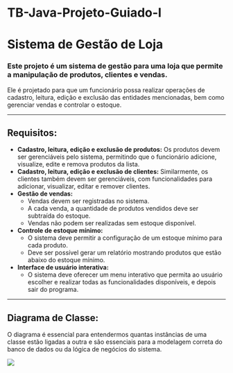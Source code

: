# TB-Java-Projeto-Guiado-I

# Sistema de Gestão de Loja
### Este projeto é um sistema de gestão para uma loja que permite a manipulação de produtos, clientes e vendas.
Ele é projetado para que um funcionário possa realizar operações de cadastro, leitura, edição e exclusão das entidades mencionadas, bem como gerenciar vendas e controlar o estoque.

---

## Requisitos:
- **Cadastro, leitura, edição e exclusão de produtos:** Os produtos devem ser gerenciáveis pelo sistema, permitindo que o funcionário adicione, visualize, edite e remova produtos da lista.
- **Cadastro, leitura, edição e exclusão de clientes:** Similarmente, os clientes também devem ser gerenciáveis, com funcionalidades para adicionar, visualizar, editar e remover clientes.
- **Gestão de vendas:**
  - Vendas devem ser registradas no sistema.
  - A cada venda, a quantidade de produtos vendidos deve ser subtraída do estoque.
  - Vendas não podem ser realizadas sem estoque disponível.
- **Controle de estoque mínimo:**
  - O sistema deve permitir a configuração de um estoque mínimo para cada produto.
  - Deve ser possível gerar um relatório mostrando produtos que estão abaixo do estoque mínimo.
- **Interface de usuário interativa:**
  - O sistema deve oferecer um menu interativo que permita ao usuário escolher e realizar todas as funcionalidades disponíveis, e depois sair do programa.

---

## Diagrama de Classe:
O diagrama é essencial para entendermos quantas instâncias de uma classe estão ligadas a outra e são essenciais para a modelagem correta do banco de dados ou da lógica de negócios do sistema.

<img src="/DiagramaClassesLoja">
